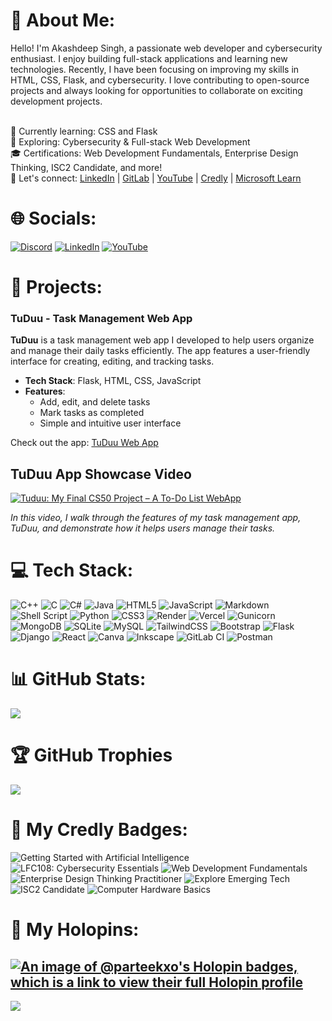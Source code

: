 # 💫 About Me:

Hello! I'm Akashdeep Singh, a passionate web developer and cybersecurity enthusiast. I enjoy building full-stack applications and learning new technologies. Recently, I have been focusing on improving my skills in HTML, CSS, Flask, and cybersecurity. I love contributing to open-source projects and always looking for opportunities to collaborate on exciting development projects.

<br>    🌱 Currently learning: CSS and Flask<br>    💼 Exploring: Cybersecurity & Full-stack Web Development<br>    🎓 Certifications: Web Development Fundamentals, Enterprise Design Thinking, ISC2 Candidate, and more!<br>    🔗 Let's connect: [LinkedIn](https://linkedin.com/in/parteekxo) | [GitLab](https://gitlab.com/parteekxo) | [YouTube](https://youtube.com/channel/@parteekxo) | [Credly](https://www.credly.com/users/akashdeep-singh.a1ddba0b) | [Microsoft Learn](https://learn.microsoft.com/en-us/users/parteekxo/)<br>


# 🌐 Socials:
[![Discord](https://img.shields.io/badge/Discord-%237289DA.svg?logo=discord&logoColor=white)](https://discord.gg/543339118743257089) [![LinkedIn](https://img.shields.io/badge/LinkedIn-%230077B5.svg?logo=linkedin&logoColor=white)](https://linkedin.com/in/parteekxo) [![YouTube](https://img.shields.io/badge/YouTube-%23FF0000.svg?logo=YouTube&logoColor=white)](https://youtube.com/@@parteekxo) 

# 💼 Projects:

### TuDuu - Task Management Web App
**TuDuu** is a task management web app I developed to help users organize and manage their daily tasks efficiently. The app features a user-friendly interface for creating, editing, and tracking tasks.

- **Tech Stack**: Flask, HTML, CSS, JavaScript
- **Features**: 
  - Add, edit, and delete tasks
  - Mark tasks as completed
  - Simple and intuitive user interface

Check out the app: [TuDuu Web App](https://todo-zd6n.onrender.com)

## TuDuu App Showcase Video
<!-- BEGIN YOUTUBE-CARDS -->
[![Tuduu: My Final CS50 Project – A To-Do List WebApp](https://ytcards.demolab.com/?id=1nUOCIeR0RQ&title=Tuduu%3A+My+Final+CS50+Project+%E2%80%93+A+To-Do+List+WebApp&lang=en&timestamp=1728414762&background_color=%230d1117&title_color=%23ffffff&stats_color=%23dedede&max_title_lines=1&width=250&border_radius=5 "Tuduu: My Final CS50 Project – A To-Do List WebApp")](https://www.youtube.com/watch?v=1nUOCIeR0RQ)
<!-- END YOUTUBE-CARDS -->

*In this video, I walk through the features of my task management app, TuDuu, and demonstrate how it helps users manage their tasks.*

# 💻 Tech Stack:
![C++](https://img.shields.io/badge/c++-%2300599C.svg?style=plastic&logo=c%2B%2B&logoColor=white) ![C](https://img.shields.io/badge/c-%2300599C.svg?style=plastic&logo=c&logoColor=white) ![C#](https://img.shields.io/badge/c%23-%23239120.svg?style=plastic&logo=csharp&logoColor=white) ![Java](https://img.shields.io/badge/java-%23ED8B00.svg?style=plastic&logo=openjdk&logoColor=white) ![HTML5](https://img.shields.io/badge/html5-%23E34F26.svg?style=plastic&logo=html5&logoColor=white) ![JavaScript](https://img.shields.io/badge/javascript-%23323330.svg?style=plastic&logo=javascript&logoColor=%23F7DF1E) ![Markdown](https://img.shields.io/badge/markdown-%23000000.svg?style=plastic&logo=markdown&logoColor=white) ![Shell Script](https://img.shields.io/badge/shell_script-%23121011.svg?style=plastic&logo=gnu-bash&logoColor=white) ![Python](https://img.shields.io/badge/python-3670A0?style=plastic&logo=python&logoColor=ffdd54) ![CSS3](https://img.shields.io/badge/css3-%231572B6.svg?style=plastic&logo=css3&logoColor=white) ![Render](https://img.shields.io/badge/Render-%46E3B7.svg?style=plastic&logo=render&logoColor=white) ![Vercel](https://img.shields.io/badge/vercel-%23000000.svg?style=plastic&logo=vercel&logoColor=white) ![Gunicorn](https://img.shields.io/badge/gunicorn-%298729.svg?style=plastic&logo=gunicorn&logoColor=white) ![MongoDB](https://img.shields.io/badge/MongoDB-%234ea94b.svg?style=plastic&logo=mongodb&logoColor=white) ![SQLite](https://img.shields.io/badge/sqlite-%2307405e.svg?style=plastic&logo=sqlite&logoColor=white) ![MySQL](https://img.shields.io/badge/mysql-4479A1.svg?style=plastic&logo=mysql&logoColor=white) ![TailwindCSS](https://img.shields.io/badge/tailwindcss-%2338B2AC.svg?style=plastic&logo=tailwind-css&logoColor=white) ![Bootstrap](https://img.shields.io/badge/bootstrap-%238511FA.svg?style=plastic&logo=bootstrap&logoColor=white) ![Flask](https://img.shields.io/badge/flask-%23000.svg?style=plastic&logo=flask&logoColor=white) ![Django](https://img.shields.io/badge/django-%23092E20.svg?style=plastic&logo=django&logoColor=white) ![React](https://img.shields.io/badge/react-%2320232a.svg?style=plastic&logo=react&logoColor=%2361DAFB) ![Canva](https://img.shields.io/badge/Canva-%2300C4CC.svg?style=plastic&logo=Canva&logoColor=white) ![Inkscape](https://img.shields.io/badge/Inkscape-e0e0e0?style=plastic&logo=inkscape&logoColor=080A13) ![GitLab CI](https://img.shields.io/badge/gitlab%20CI-%23181717.svg?style=plastic&logo=gitlab&logoColor=white) ![Postman](https://img.shields.io/badge/Postman-FF6C37?style=plastic&logo=postman&logoColor=white)
# 📊 GitHub Stats:
  ![](https://github-readme-streak-stats.herokuapp.com/?user=parteekxo&theme=date_night&hide_border=false)<br/>

# 🏆 GitHub Trophies
![](https://github-profile-trophy.vercel.app/?username=parteekxo&theme=radical&no-frame=false&no-bg=false&margin-w=4)

# 📛 My Credly Badges:
![Getting Started with Artificial Intelligence](https://imgur.com/jb9w8wg.png)
![LFC108: Cybersecurity Essentials](https://i.imgur.com/bSlMHZ0.png)
![Web Development Fundamentals](https://i.imgur.com/kutez52.png)
![Enterprise Design Thinking Practitioner](https://i.imgur.com/HFrdqEH.png)
![Explore Emerging Tech](https://i.imgur.com/3Ebe0Bj.png)
![ISC2 Candidate](https://i.imgur.com/j7e4JC9.png)
![Computer Hardware Basics](https://i.imgur.com/gxky8OL.png)

# 📍 My Holopins:
[![An image of @parteekxo's Holopin badges, which is a link to view their full Holopin profile](https://holopin.me/parteekxo)](https://holopin.io/@parteekxo)
---
[![](https://visitcount.itsvg.in/api?id=parteekxo&icon=7&color=5)](https://visitcount.itsvg.in)

<!-- Proudly created with GPRM ( https://gprm.itsvg.in ) -->



<!---
parteekxo/parteekxo is a ✨ special ✨ repository because its `README.md` (this file) appears on your GitHub profile.
You can click the Preview link to take a look at your changes.
--->
